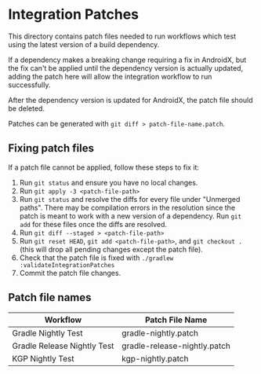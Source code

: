 # Integration Patches

This directory contains patch files needed to run workflows which test using the latest version of a
build dependency.

If a dependency makes a breaking change requiring a fix in AndroidX, but the fix can't be applied
until the dependency version is actually updated, adding the patch here will allow the integration
workflow to run successfully.

After the dependency version is updated for AndroidX, the patch file should be deleted.

Patches can be generated with `git diff > patch-file-name.patch`.

## Fixing patch files

If a patch file cannot be applied, follow these steps to fix it:

1. Run `git status` and ensure you have no local changes.
2. Run `git apply -3 <patch-file-path>`
3. Run `git status` and resolve the diffs for every file under "Unmerged paths". There may be
   compilation errors in the resolution since the patch is meant to work with a new version of a
   dependency. Run `git add` for these files once the diffs are resolved.
4. Run `git diff --staged > <patch-file-path>`
5. Run `git reset HEAD`, `git add <patch-file-path>`, and `git checkout .` (this will drop all
   pending changes except the patch file).
6. Check that the patch file is fixed with `./gradlew :validateIntegrationPatches`
7. Commit the patch file changes.

## Patch file names

| Workflow                    | Patch File Name              |
|-----------------------------|------------------------------|
| Gradle Nightly Test         | gradle-nightly.patch         |
| Gradle Release Nightly Test | gradle-release-nightly.patch |
| KGP Nightly Test            | kgp-nightly.patch            |
